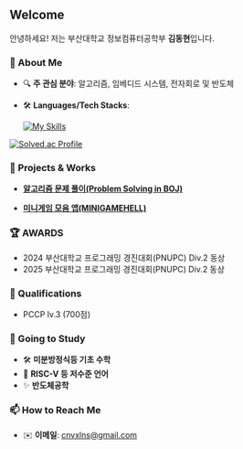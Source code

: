 ## Welcome

안녕하세요! 저는 부산대학교 정보컴퓨터공학부 **김동현**입니다.  

### 🚀 About Me  
- 🔍 **주 관심 분야**: 알고리즘, 임베디드 시스템, 전자회로 및 반도체
- 🛠️ **Languages/Tech Stacks**:

  [![My Skills](https://skillicons.dev/icons?i=c,cpp,py,java)](https://skillicons.dev)

 [![Solved.ac Profile](http://mazassumnida.wtf/api/generate_badge?boj=okmac03)](https://solved.ac/okmac03)


  
  
### 📌 Projects & Works
- **[알고리즘 문제 풀이(Problem Solving in BOJ)](https://github.com/cnvxlns/bojcodes)**

- **[미니게임 모음 앱(MINIGAMEHELL)](https://github.com/cnvxlns/MinigameHell)**

### 🏆 AWARDS
- 2024 부산대학교 프로그래밍 경진대회(PNUPC) Div.2 동상
- 2025 부산대학교 프로그래밍 경진대회(PNUPC) Div.2 동상

### 🪪 Qualifications
- PCCP lv.3 (700점)

### 🎯 Going to Study
- 🛠️ **미분방정식등 기초 수학**
- 📡 **RISC-V 등 저수준 언어**
- ✨ **반도체공학**
  
### 📫 How to Reach Me  
- ✉️ **이메일**: cnvxlns@gmail.com


